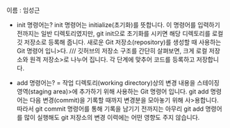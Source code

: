이름 : 임성근
- init 명령어는?
 init 명령어는  initialize(초기화)를 뜻합니다. 이 명령어를 입력하기 전까지는 일반 디렉토리였지만, git init으로 초기화를 시키면 해당 디렉토리를 로컬 깃 저장소로 등록해 줍니다. 새로운 Git 저장소(repository)를 생성할 때 사용하는 Git 명령어 입니>다.  /// 깃허브의 저장소 구조를 간단히 살펴보면, 크게 로컬 저장소와 원격 저장소>로 나누어 집니다. 각 단계에 맞추어 코드를 등록하고 저장합니다.

- add 명령어는?
 = 작업 디렉토리(working directory)상의 변경 내용을 스테이징 영역(staging area)>에 추가하기 위해 사용하는 Git 명령어 입니다. git add 명령어는 다음 변경(commit)을 기록할 때까지 변경분을 모아놓기 위해 사>용합니다. 따라서 git commit 명령어를 통해 기록을 남기기 전까지는 아무리 git add 명령어를 많이 실행해도 git 저장소의 변경 이력에는 어떤 영향도 주지 않습니다.
